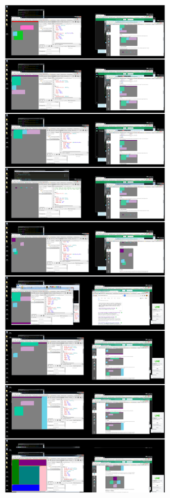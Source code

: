 <!DOCTYPE html>
<html>
	<img src="imgs/pair1scrn1.png">
	<img src="imgs/pair1scrn2.png">
	<img src="imgs/pair1scrn3.png">
	<img src="imgs/pair1scrn4.png">
	<img src="imgs/pair1scrn5.png">
	<img src="imgs/pair1scrn6.png">
	<img src="imgs/pair1scrn7.png">
	<img src="imgs/pair1scrn8.png">
	<img src="imgs/pair1scrn9.png">